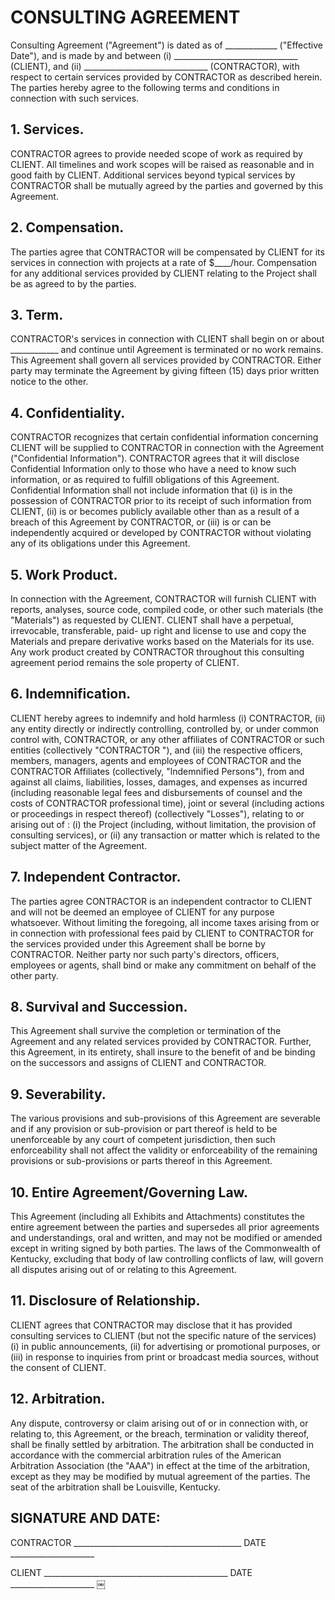 # CONSULTING AGREEMENT
Consulting Agreement ("Agreement") is dated as of _____________ ("Effective Date"), and is made by and between (i) _______________________________ (CLIENT), and (ii) _______________________________ (CONTRACTOR), with respect to certain services provided by CONTRACTOR as described herein. The parties hereby agree to the following terms and conditions in connection with such services.

## 1. Services.
CONTRACTOR agrees to provide needed scope of work as required by CLIENT. All timelines and work scopes will be raised as reasonable and in good faith by CLIENT. Additional services beyond typical services by CONTRACTOR shall be mutually agreed by the parties and governed by this Agreement.

## 2. Compensation.
The parties agree that CONTRACTOR will be compensated by CLIENT for its services in connection with projects at a rate of $____/hour. Compensation for any additional services provided by CLIENT relating to the Project shall be as agreed to by the parties.

## 3. Term.
CONTRACTOR's services in connection with CLIENT shall begin on or about ____________ and continue until Agreement is terminated or no work remains. This Agreement shall govern all services provided by CONTRACTOR. Either party may terminate the Agreement by giving fifteen (15) days prior written notice to the other.

## 4. Confidentiality.
CONTRACTOR recognizes that certain confidential information concerning CLIENT will be supplied to CONTRACTOR in connection with the Agreement ("Confidential Information"). CONTRACTOR agrees that it will disclose Confidential Information only to those who have a need to know such information, or as required to fulfill obligations of this Agreement. Confidential Information shall not include information that (i) is in the possession of CONTRACTOR prior to its receipt of such information from CLIENT, (ii) is or becomes publicly available other than as a result of a breach of this Agreement by CONTRACTOR, or (iii) is or can be independently acquired or developed by CONTRACTOR without violating any of its obligations under this Agreement.

## 5. Work Product.
In connection with the Agreement, CONTRACTOR will furnish CLIENT with reports, analyses, source code, compiled code, or other such materials (the "Materials") as requested by CLIENT. CLIENT shall have a perpetual, irrevocable, transferable, paid- up right and license to use and copy the Materials and prepare derivative works based on the Materials for its use. Any work product created by CONTRACTOR throughout this consulting agreement period remains the sole property of CLIENT.

## 6. Indemnification.
CLIENT hereby agrees to indemnify and hold harmless (i) CONTRACTOR, (ii) any entity directly or indirectly controlling, controlled by, or under common control with, CONTRACTOR, or any other affiliates of CONTRACTOR or such entities (collectively "CONTRACTOR "), and (iii) the respective officers, members, managers, agents and employees of CONTRACTOR and the CONTRACTOR Affiliates (collectively, "lndemnified Persons"), from and against all claims, liabilities, losses, damages, and expenses as incurred (including reasonable legal fees and disbursements of counsel and the costs of CONTRACTOR professional time), joint or several (including actions or proceedings in respect thereof) (collectively "Losses"), relating to or arising out of : (i) the Project (including, without limitation, the provision of consulting services), or (ii) any transaction
or matter which is related to the subject matter of the Agreement.

## 7. Independent Contractor.
The parties agree CONTRACTOR is an independent contractor to CLIENT and will not be deemed an employee of CLIENT for any purpose whatsoever. Without limiting the foregoing, all income taxes arising from or in connection with professional fees paid by CLIENT to CONTRACTOR for the services provided under this Agreement shall be borne by CONTRACTOR. Neither party nor such party's directors, officers, employees or agents, shall bind or make any commitment on behalf of the other party.

## 8. Survival and Succession.
This Agreement shall survive the completion or termination of the Agreement and any related services provided by CONTRACTOR. Further, this Agreement, in its entirety, shall insure to the benefit of and be binding on the successors and assigns of CLIENT and CONTRACTOR.

## 9. Severability.
The various provisions and sub-provisions of this Agreement are severable and if any provision or sub-provision or part thereof is held to be unenforceable by any court of competent jurisdiction, then such enforceability shall not affect the validity or enforceability of the remaining provisions or sub-provisions or parts thereof in this Agreement.

## 10. Entire Agreement/Governing Law.
This Agreement (including all Exhibits and Attachments) constitutes the entire agreement between the parties and supersedes all prior agreements and understandings, oral and written, and may not be modified or amended except in writing signed by both parties. The laws of the Commonwealth of Kentucky, excluding that body of law controlling conflicts of law, will govern all disputes arising out of or relating to this Agreement.

## 11. Disclosure of Relationship.
CLIENT agrees that CONTRACTOR may disclose that it has provided consulting services to CLIENT (but not the specific nature of the services) (i) in public announcements, (ii) for advertising or promotional purposes, or (iii) in response to inquiries from print or broadcast media sources, without the consent of CLIENT.

## 12. Arbitration.
Any dispute, controversy or claim arising out of or in connection with, or relating to, this
Agreement, or the breach, termination or validity thereof, shall be finally settled by arbitration. The arbitration shall be conducted in accordance with the commercial arbitration rules of the American Arbitration Association (the "AAA") in effect at the time of the arbitration, except as they may be modified by mutual agreement of the parties. The seat of the arbitration shall be Louisville, Kentucky.

## SIGNATURE AND DATE:





CONTRACTOR __________________________________________ DATE _____________________





CLIENT ______________________________________________ DATE _____________________
￼
